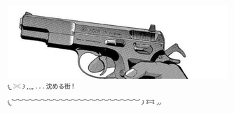 ![image](b45964f3c7481d434db05965bc5a9944.jpg) 𐔌 𓏵 𐦯 ,,,, . . . 沈める街 !

𐔌︶︶︶︶︶︶︶︶︶︶︶︶︶︶︶︶︶︶︶︶︶ 𐦯 𐂯 ◞◞
